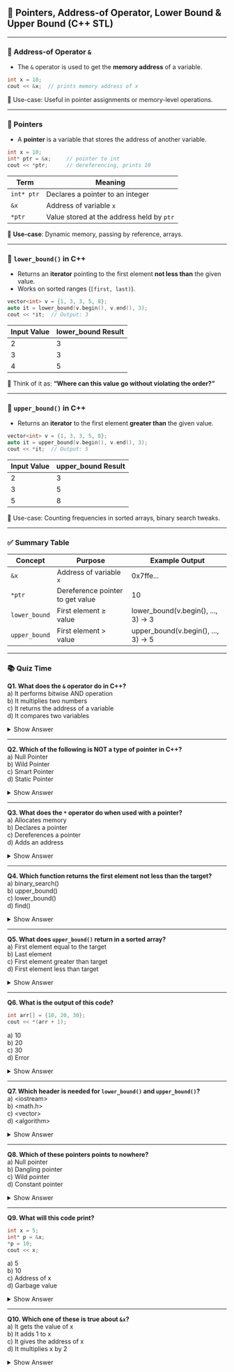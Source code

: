 ## 📌 Pointers, Address-of Operator, Lower Bound & Upper Bound (C++ STL)

---

### 🔹 Address-of Operator `&`

* The `&` operator is used to get the **memory address** of a variable.

```cpp
int x = 10;
cout << &x;  // prints memory address of x
```

🧠 Use-case: Useful in pointer assignments or memory-level operations.

---

### 🔹 Pointers

* A **pointer** is a variable that stores the address of another variable.

```cpp
int x = 10;
int* ptr = &x;     // pointer to int
cout << *ptr;      // dereferencing, prints 10
```

| Term       | Meaning                                   |
| ---------- | ----------------------------------------- |
| `int* ptr` | Declares a pointer to an integer          |
| `&x`       | Address of variable `x`                   |
| `*ptr`     | Value stored at the address held by `ptr` |

🧩 **Use-case**: Dynamic memory, passing by reference, arrays.

---

### 🔹 `lower_bound()` in C++

* Returns an **iterator** pointing to the first element **not less than** the given value.
* Works on sorted ranges (`[first, last)`).

```cpp
vector<int> v = {1, 3, 3, 5, 8};
auto it = lower_bound(v.begin(), v.end(), 3);
cout << *it;  // Output: 3
```

| Input Value | lower\_bound Result |
| ----------- | ------------------- |
| 2           | 3                   |
| 3           | 3                   |
| 4           | 5                   |

🧠 Think of it as: **“Where can this value go without violating the order?”**

---

### 🔹 `upper_bound()` in C++

* Returns an **iterator** to the first element **greater than** the given value.

```cpp
vector<int> v = {1, 3, 3, 5, 8};
auto it = upper_bound(v.begin(), v.end(), 3);
cout << *it;  // Output: 5
```

| Input Value | upper\_bound Result |
| ----------- | ------------------- |
| 2           | 3                   |
| 3           | 5                   |
| 5           | 8                   |

🧠 Use-case: Counting frequencies in sorted arrays, binary search tweaks.

---

### ✅ Summary Table

| Concept       | Purpose                          | Example Output                      |
| ------------- | -------------------------------- | ----------------------------------- |
| `&x`          | Address of variable `x`          | 0x7ffe...                           |
| `*ptr`        | Dereference pointer to get value | 10                                  |
| `lower_bound` | First element ≥ value            | lower\_bound(v.begin(), ..., 3) → 3 |
| `upper_bound` | First element > value            | upper\_bound(v.begin(), ..., 3) → 5 |

---  
  
### 📚 Quiz Time
  
**Q1. What does the `&` operator do in C++?**  
a) It performs bitwise AND operation  
b) It multiplies two numbers  
c) It returns the address of a variable  
d) It compares two variables  
  
<details>  
<summary>Show Answer</summary>  
✅ **Answer:** c) It returns the address of a variable    
</details>  
  
---  
  
**Q2. Which of the following is NOT a type of pointer in C++?**  
a) Null Pointer  
b) Wild Pointer  
c) Smart Pointer  
d) Static Pointer  
  
<details>  
<summary>Show Answer</summary>  
✅ **Answer:** d) Static Pointer    
</details>  
  
---  
  
**Q3. What does the `*` operator do when used with a pointer?**  
a) Allocates memory  
b) Declares a pointer  
c) Dereferences a pointer  
d) Adds an address  
  
<details>  
<summary>Show Answer</summary>  
✅ **Answer:** c) Dereferences a pointer    
</details>  
  
---  
  
**Q4. Which function returns the first element not less than the target?**  
a) binary\_search()  
b) upper\_bound()  
c) lower\_bound()  
d) find()  
  
<details>  
<summary>Show Answer</summary>  
✅ **Answer:** c) lower_bound()    
</details>  
  
---  
  
**Q5. What does `upper_bound()` return in a sorted array?**  
a) First element equal to the target  
b) Last element  
c) First element greater than target  
d) First element less than target  
  
<details>  
<summary>Show Answer</summary>  
✅ **Answer:** c) First element greater than target    
</details>  
  
---  
  
**Q6. What is the output of this code?**  
  
```cpp  
int arr[] = {10, 20, 30};  
cout << *(arr + 1);  
```  
  
a) 10  
b) 20  
c) 30  
d) Error  
  
<details>  
<summary>Show Answer</summary>  
✅ **Answer:** b) 20    
</details>  
  
---  
  
**Q7. Which header is needed for `lower_bound()` and `upper_bound()`?**  
a) \<iostream>  
b) \<math.h>  
c) \<vector>  
d) \<algorithm>  
  
<details>  
<summary>Show Answer</summary>  
✅ **Answer:** d) \<algorithm\>    
</details>  
  
---  
  
**Q8. Which of these pointers points to nowhere?**  
a) Null pointer  
b) Dangling pointer  
c) Wild pointer  
d) Constant pointer  
  
<details>  
<summary>Show Answer</summary>  
✅ **Answer:** a) Null pointer    
</details>  
  
---  
  
**Q9. What will this code print?**  
  
```cpp  
int x = 5;  
int* p = &x;  
*p = 10;  
cout << x;  
```  
  
a) 5  
b) 10  
c) Address of x  
d) Garbage value  
  
<details>  
<summary>Show Answer</summary>  
✅ **Answer:** b) 10    
</details>  
  
---  
  
**Q10. Which one of these is true about `&x`?**  
a) It gets the value of x  
b) It adds 1 to x  
c) It gives the address of x  
d) It multiplies x by 2  
  
<details>  
<summary>Show Answer</summary>  
✅ **Answer:** c) It gives the address of x    
</details>  
